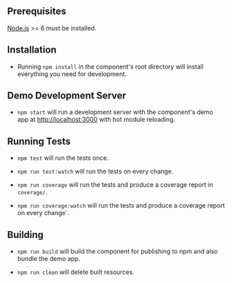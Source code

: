 ## Prerequisites

[Node.js](http://nodejs.org/) >= 6 must be installed.

## Installation

- Running `npm install` in the component's root directory will install everything you need for development.

## Demo Development Server

- `npm start` will run a development server with the component's demo app at [http://localhost:3000](http://localhost:3000) with hot module reloading.

## Running Tests

- `npm test` will run the tests once.

- `npm run test:watch` will run the tests on every change.

- `npm run coverage` will run the tests and produce a coverage report in `coverage/`.

- `npm run coverage:watch` will run the tests and produce a coverage report on every change`.

## Building

- `npm run build` will build the component for publishing to npm and also bundle the demo app.

- `npm run clean` will delete built resources.
